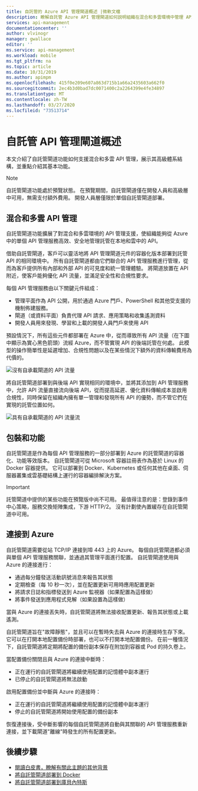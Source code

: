 ```yaml
---
title: 自託管的 Azure API 管理閘道概述 |微軟文檔
description: 瞭解自託管 Azure API 管理閘道如何説明組織在混合和多雲環境中管理 API。
services: api-management
documentationcenter: ''
author: vlvinogr
manager: gwallace
editor: ''
ms.service: api-management
ms.workload: mobile
ms.tgt_pltfrm: na
ms.topic: article
ms.date: 10/31/2019
ms.author: apimpm
ms.openlocfilehash: 415f0e209e607a863d715b1a66a2435603a662f0
ms.sourcegitcommit: 2ec4b3d0bad7dc0071400c2a2264399e4fe34897
ms.translationtype: MT
ms.contentlocale: zh-TW
ms.lasthandoff: 03/27/2020
ms.locfileid: "73513714"
---
```

# <a name="self-hosted-api-management-gateway-overview"></a>自託管 API 管理閘道概述

本文介紹了自託管閘道功能如何支援混合和多雲 API 管理，展示其高級體系結構，並重點介紹其基本功能。

> [!NOTE]
> 自託管閘道功能處於預覽狀態。 在預覽期間，自託管閘道僅在開發人員和高級層中可用，無需支付額外費用。 開發人員層僅限於單個自託管閘道部署。

## <a name="hybrid-and-multi-cloud-api-management"></a>混合和多雲 API 管理

自託管閘道功能擴展了對混合和多雲環境的 API 管理支援，使組織能夠從 Azure 中的單個 API 管理服務高效、安全地管理託管在本地和雲中的 API。

借助自託管閘道，客戶可以靈活地將 API 管理閘道元件的容器化版本部署到託管 API 的相同環境中。 所有自託管閘道都由它們聯合的 API 管理服務進行管理，從而為客戶提供所有內部和外部 API 的可見度和統一管理體驗。 將閘道放置在 API 附近，使客戶能夠優化 API 流量，並滿足安全性和合規性要求。

每個 API 管理服務由以下關鍵元件組成：

-   管理平面作為 API 公開，用於通過 Azure 門戶、PowerShell 和其他受支援的機制佈建服務。
-   閘道（或資料平面）負責代理 API 請求、應用策略和收集遙測資料
-   開發人員用來發現、學習和上載的開發人員門戶來使用 API

預設情況下，所有這些元件都部署在 Azure 中，從而導致所有 API 流量（在下圖中顯示為實心黑色箭頭）流經 Azure，而不管實現 API 的後端託管在何處。 此模型的操作簡單性是延遲增加、合規性問題以及在某些情況下額外的資料傳輸費用為代價的。

![沒有自承載閘道的 API 流量](media/self-hosted-gateway-overview/without-gateways.png)

將自託管閘道部署到與後端 API 實現相同的環境中，並將其添加到 API 管理服務中，允許 API 流量直接流向後端 API，從而提高延遲、優化資料傳輸成本並啟用合規性，同時保留在組織內擁有單一管理和發現所有 API 的優勢，而不管它們在實現的託管位置如何。

![具有自承載閘道的 API 流量流](media/self-hosted-gateway-overview/with-gateways.png)

## <a name="packaging-and-features"></a>包裝和功能

自託管閘道是作為每個 API 管理服務的一部分部署到 Azure 的託管閘道的容器化、功能等效版本。 自託管閘道可從 Microsoft 容器註冊表作為基於 Linux 的 Docker 容器提供。 它可以部署到 Docker、Kubernetes 或任何其他在桌面、伺服器叢集或雲基礎結構上運行的容器編排解決方案。

> [!IMPORTANT]
> 託管閘道中提供的某些功能在預覽版中尚不可用。 最值得注意的是：登錄到事件中心策略，服務交換矩陣集成，下游 HTTP/2。 沒有計劃使內置緩存在自託管閘道中可用。

## <a name="connectivity-to-azure"></a>連接到 Azure

自託管閘道需要從站 TCP/IP 連接到埠 443 上的 Azure。 每個自託管閘道都必須與單個 API 管理服務關聯，並通過其管理平面進行配置。 自託管閘道使用與 Azure 的連接進行：

-   通過每分鐘發送活動訊號消息來報告其狀態
-   定期檢查（每 10 秒一次），並在配置更新可用時應用配置更新
-   將請求日誌和指標發送到 Azure 監視器（如果配置為這樣做）
-   將事件發送到應用程式見解（如果設置為這樣做）

當與 Azure 的連接丟失時，自託管閘道將無法接收配置更新、報告其狀態或上載遙測。

自託管閘道旨在"故障靜態"，並且可以在暫時失去與 Azure 的連接時生存下來。 它可以在打開本地配置備份時部署，也可以不打開本地配置備份。 在前一種情況下，自託管閘道將定期將配置的備份副本保存在附加到容器或 Pod 的持久卷上。

當配置備份關閉且與 Azure 的連接中斷時：

-   正在運行的自託管閘道將繼續使用配置的記憶體中副本運行
-   已停止的自託管閘道將無法啟動

啟用配置備份並中斷與 Azure 的連接時：

-   正在運行的自託管閘道將繼續使用配置的記憶體中副本運行
-   停止的自託管閘道將開始使用配置的備份副本

恢復連接後，受中斷影響的每個自託管閘道將自動與其關聯的 API 管理服務重新連接，並下載閘道"離線"時發生的所有配置更新。

## <a name="next-steps"></a>後續步驟

-   [閱讀白皮書，瞭解有關此主題的其他背景](https://aka.ms/hybrid-and-multi-cloud-api-management)
-   [將自託管閘道部署到 Docker](api-management-howto-deploy-self-hosted-gateway-to-docker.md)
-   [將自託管閘道部署到庫貝內特斯](api-management-howto-deploy-self-hosted-gateway-to-k8s.md)
